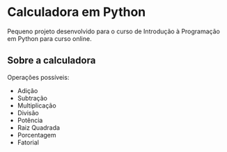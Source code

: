 # Calculadora em Python

Pequeno projeto desenvolvido para o curso de Introdução à Programação em Python para curso online.

## Sobre a calculadora

Operações possíveis:
- Adição
- Subtração
- Multiplicação
- Divisão
- Potência
- Raiz Quadrada
- Porcentagem
- Fatorial
